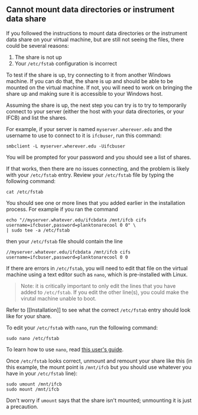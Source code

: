 ## Cannot mount data directories or instrument data share

If you followed the instructions to mount data directories or the instrument data share on your virtual machine, but are still not seeing the files, there could be several reasons:

1. The share is not up
1. Your `/etc/fstab` configuration is incorrect

To test if the share is up, try connecting to it from another Windows machine. If you can do that, the share is up and should be able to be mounted on the virtual machine. If not, you will need to work on bringing the share up and making sure it is accessible to your Windows host.

Assuming the share is up, the next step you can try is to try to temporarily connect to your server (either the host with your data directories, or your IFCB) and list the shares.

For example, if your server is named `myserver.wherever.edu` and the username to use to connect to it is `ifcbuser`, run this command:

```
smbclient -L myserver.wherever.edu -Uifcbuser
```

You will be prompted for your password and you should see a list of shares.

If that works, then there are no issues connecting, and the problem is likely with your `/etc/fstab` entry. Review your `/etc/fstab` file by typing the following command:

```
cat /etc/fstab
```

You should see one or more lines that you added earlier in the installation process. For example if you ran the command

```
echo "//myserver.whatever.edu/ifcbdata /mnt/ifcb cifs username=ifcbuser,password=planktonarecool 0 0" \
| sudo tee -a /etc/fstab
```

then your `/etc/fstab` file should contain the line

```
//myserver.whatever.edu/ifcbdata /mnt/ifcb cifs username=ifcbuser,password=planktonarecool 0 0
```

If there are errors in `/etc/fstab`, you will need to edit that file on the virtual machine using a text editor such as `nano`, which is pre-installed with Linux.

> Note: it is critically important to only edit the lines that you have added to `/etc/fstab`. If you edit the other line(s), you could make the virutal machine unable to boot.

Refer to [[Installation]] to see what the correct `/etc/fstab` entry should look like for your share.

To edit your `/etc/fstab` with `nano`, run the following command:

```
sudo nano /etc/fstab
```

To learn how to use `nano`, read [this user's guide](http://www.howtogeek.com/howto/42980/the-beginners-guide-to-nano-the-linux-command-line-text-editor/).

Once `/etc/fstab` looks correct, unmount and remount your share like this (in this example, the mount point is `/mnt/ifcb` but you should use whatever you have in your `/etc/fstab` line):

```
sudo umount /mnt/ifcb
sudo mount /mnt/ifcb
```

Don't worry if `umount` says that the share isn't mounted; unmounting it is just a precaution.